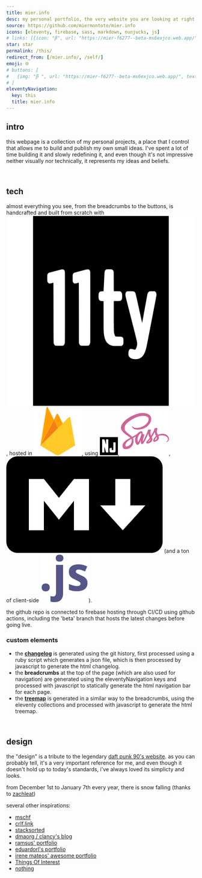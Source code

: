 ```yaml
---
title: mier.info
desc: my personal portfolio, the very website you are looking at right now.
source: https://github.com/miermontoto/mier.info
icons: [eleventy, firebase, sass, markdown, nunjucks, js]
# links: [{icon: "β", url: "https://mier-f6277--beta-ms6exjco.web.app/", name: "beta"}]
star: star
permalink: /this/
redirect_from: [/mier.info/, /self/]
emoji: 🌐
# buttons: [
# 	{img: "β ", url: "https://mier-f6277--beta-ms6exjco.web.app/", text: "beta"}
# ]
eleventyNavigation:
  key: this
  title: mier.info
---
```


## intro
this webpage is a collection of my personal projects, a place that I control
that allows me to build and publish my own small ideas.
I've spent a lot of time building it and slowly redefining it,
and even though it's not impressive neither visually nor technically,
it represents my ideas and beliefs.

<br>

## tech
almost everything you see, from the breadcrumbs to the buttons, is handcrafted
and built from scratch with <img src="/assets/icons/tech/eleventy.svg" class="icon" alt="eleventy">,
hosted in <img src="/assets/icons/tech/firebase.svg" class="icon" alt="firebase">,
using <img src="/assets/icons/tech/nunjucks.svg" class="icon" alt="nunjucks">,
<img src="/assets/icons/tech/sass.svg" class="icon" alt="sass">,
<img src="/assets/icons/tech/markdown.svg" class="icon" alt="markdown">
(and a ton of client-side <img src="/assets/icons/tech/js.svg" class="icon" alt="javascript">).

the github repo is connected to firebase hosting through CI/CD using github actions, including the 'beta' branch that hosts the latest changes before going live.

### custom elements
- the [**changelog**](/changelog/) is generated using the git history, first
  processed using a ruby script which generates a json file, which is then
  processed by javascript to generate the html changelog.
- the **breadcrumbs** at the top of the page (which are also used for navigation)
  are generated using the eleventyNavigation keys and processed with javascript
  to statically generate the html navigation bar for each page.
- the [**treemap**](/treemap/) is generated in a similar way to the breadcrumbs,
  using the eleventy collections and processed with javascript to generate the
  html treemap.

<br>

## design
the "design" is a tribute to the legendary
[daft punk 90's website](https://web.archive.org/web/20220223020719/https://daftpunk.com/).
as you can probably tell, it's a very important reference for me,
and even though it doesn't hold up to today's standards,
i've always loved its simplicty and looks.

from December 1st to January 7th every year, there is snow falling
(thanks to [zachleat](https://github.com/zachleat/snow-fall))

several other inspirations:
- [mschf](https://mschf.com/)
- [crlf.link](https://crlf.link/)
- [stacksorted](https://stacksorted.com/)
- [dmaorg / clancy's blog](http://dmaorg.info/)
- [ramsus' portfolio](https://rsms.me/)
- [eduardorl's portfolio](https://eduardorl.vercel.app/)
- [irene mateos' awesome portfolio](https://enerimateos.com/)
- [Things Of Interest](https://qntm.org/)
- [nothing](https://es.nothing.tech/)
